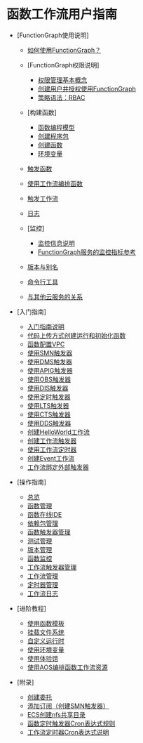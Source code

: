 # 函数工作流用户指南

-   [FunctionGraph使用说明]
    -   [如何使用FunctionGraph？](如何使用FunctionGraph.md)
    -   [FunctionGraph权限说明]
        -   [权限管理基本概念](权限管理基本概念.md)
        -   [创建用户并授权使用FunctionGraph](创建用户并授权使用FunctionGraph.md)
        -   [策略语法：RBAC](策略语法-RBAC.md)

    -   [构建函数]
        -   [函数编程模型](函数编程模型.md)
        -   [创建程序包](创建程序包.md)
        -   [创建函数](创建函数.md)
        -   [环境变量](环境变量.md)

    -   [触发函数](触发函数.md)
    -   [使用工作流编排函数](使用工作流编排函数.md)
    -   [触发工作流](触发工作流.md)
    -   [日志](日志.md)
    -   [监控]
        -   [监控信息说明](监控信息说明.md)
        -   [FunctionGraph服务的监控指标参考](FunctionGraph服务的监控指标参考.md)

    -   [版本与别名](版本与别名.md)
    -   [命令行工具](命令行工具.md)
    -   [与其他云服务的关系](与其他云服务的关系.md)

-   [入门指南]
    -   [入门指南说明](入门指南说明.md)
    -   [代码上传方式创建运行和初始化函数](代码上传方式创建运行和初始化函数.md)
    -   [函数配置VPC](函数配置VPC.md)
    -   [使用SMN触发器](使用SMN触发器.md)
    -   [使用DMS触发器](使用DMS触发器.md)
    -   [使用APIG触发器](使用APIG触发器.md)
    -   [使用OBS触发器](使用OBS触发器.md)
    -   [使用DIS触发器](使用DIS触发器.md)
    -   [使用定时触发器](使用定时触发器.md)
    -   [使用LTS触发器](使用LTS触发器.md)
    -   [使用CTS触发器](使用CTS触发器.md)
    -   [使用DDS触发器](使用DDS触发器.md)
    -   [创建HelloWorld工作流](创建HelloWorld工作流.md)
    -   [创建工作流触发器](创建工作流触发器.md)
    -   [使用工作流定时器](使用工作流定时器.md)
    -   [创建Event工作流](创建Event工作流.md)
    -   [工作流绑定外部触发器](工作流绑定外部触发器.md)

-   [操作指南]
    -   [总览](总览.md)
    -   [函数管理](函数管理.md)
    -   [函数在线IDE](函数在线IDE.md)
    -   [依赖包管理](依赖包管理.md)
    -   [函数触发器管理](函数触发器管理.md)
    -   [测试管理](测试管理.md)
    -   [版本管理](版本管理.md)
    -   [函数监控](函数监控.md)
    -   [工作流触发器管理](工作流触发器管理.md)
    -   [工作流管理](工作流管理.md)
    -   [定时器管理](定时器管理.md)
    -   [工作流日志](工作流日志.md)

-   [进阶教程]
    -   [使用函数模板](使用函数模板.md)
    -   [挂载文件系统](挂载文件系统.md)
    -   [自定义运行时](自定义运行时.md)
    -   [使用环境变量](使用环境变量.md)
    -   [使用体验馆](使用体验馆.md)
    -   [使用AOS编排函数工作流资源](使用AOS编排函数工作流资源.md)

-   [附录]
    -   [创建委托](创建委托.md)
    -   [添加订阅（创建SMN触发器）](添加订阅（创建SMN触发器）.md)
    -   [ECS创建nfs共享目录](ECS创建nfs共享目录.md)
    -   [函数定时触发器Cron表达式规则](函数定时触发器Cron表达式规则.md)
    -   [工作流定时器Cron表达式说明](工作流定时器Cron表达式说明.md)


